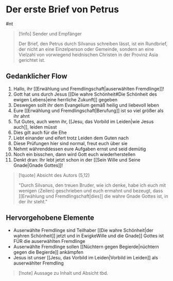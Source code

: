 # Der erste Brief von Petrus

#nt 

> [!info] Sender und Empfänger
>
> Der Brief, den Petrus durch Silvanus schreiben lässt, ist ein Rundbrief, der nicht an eine Einzelperson oder Gemeinde, sondern an eine Vielzahl von vorwiegend heidnischen Christen in der Provinz Asia gerichtet ist.

## Gedanklicher Flow

1. Hallo, ihr [[Erwählung und Fremdlingschaft|auserwählten Fremdlinge]]!
2. Gott hat uns durch Jesus [[Die wahre Schönheit#Die Schönheit des ewigen Lebens|eine herrliche Zukunft]] gegeben
3. Deswegen sollt ihr dem Evangelium gemäß heilig und liebevoll leben
4. Eure [[Erwählung und Fremdlingschaft|Berufung]] ist so viel größer als ihr ahnt
5. Tut Gutes, auch wenn ihr, [[Jesu, das Vorbild im Leiden|wie Jesus auch]], leiden müsst
6. Dies gilt auch für die Ehe
7. Liebt einander und eifert trotz Leiden dem Guten nach
8. Diese Prüfungen hier sind normal, freut euch über sie
9. Nehmt währenddessen eure Aufgaben ernst und seid demütig
10. Noch ein bisschen, dann wird Gott euch wiederherstellen
11. Denkt dran: Ihr lebt jetzt schon in der [[Sein Wille und Seine Gnade|Gnade Gottes]]!

> [!quote] Absicht des Autors (5,12)
>
> "Durch Silvanus, den treuen Bruder, wie ich denke, habe ich euch mit wenigen ⟨Zeilen⟩ geschrieben und euch ermahnt und bezeugt, dass [[Erwählung und Fremdlingschaft|dies]] die wahre Gnade Gottes ist, in der ihr steht."

## Hervorgehobene Elemente

- Auserwählte Fremdlinge sind Teilhaber [[Die wahre Schönheit|der wahren Schönheit]] jetzt und in Ewigke[](Erwählung%20und%20Fremdlingschaft.md)Wille und die Gnade]] Gottes ist FÜR die auserwählten Fremdlinge
- Auserwählte Fremdlinge sollen [[Nüchtern gegen Begierde|nüchtern gegen die Begierde]] ankämpfen
- Jesus ist unser [[Jesu, das Vorbild im Leiden|Vorbild im Leiden]] als auserwählter Fremdling

> [!note] Aussage zu Inhalt und Absicht
> tbd.
